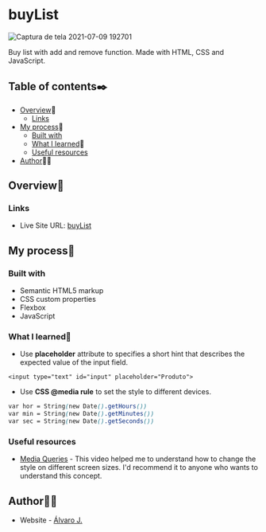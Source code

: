 # buyList
![Captura de tela 2021-07-09 192701](https://user-images.githubusercontent.com/86482525/125141533-b0053600-e0eb-11eb-94f3-c8570c9a66c4.png)

Buy list with add and remove function. Made with HTML, CSS and JavaScript.

## Table of contents✒️

- [Overview](#overview)🎯
  - [Links](#links)
- [My process](#my-process)🧩
  - [Built with](#built-with)
  - [What I learned](#what-i-learned)📝
  - [Useful resources](#useful-resources)
- [Author](#author)🙋🏻

## Overview🎯

### Links

- Live Site URL: [buyList](https://alvaro-j.github.io/buylist-project/)

## My process🧩

### Built with

- Semantic HTML5 markup
- CSS custom properties
- Flexbox
- JavaScript

### What I learned📝

- Use <b>placeholder</b> attribute to specifies a short hint that describes the expected value of the input field.
```hmtl
<input type="text" id="input" placeholder="Produto">
```
- Use <b>CSS @media rule</b> to set the style to different devices.
```css
var hor = String(new Date().getHours())
var min = String(new Date().getMinutes())
var sec = String(new Date().getSeconds())
```
### Useful resources

- [Media Queries](https://www.youtube.com/watch?v=AltqAPZzAqo) - This video helped me to understand how to change the style on different screen sizes. I'd recommend it to anyone who wants to understand this concept.

## Author🙋🏻

- Website - [Álvaro J.](https://www.github.com/alvaro-j/)
